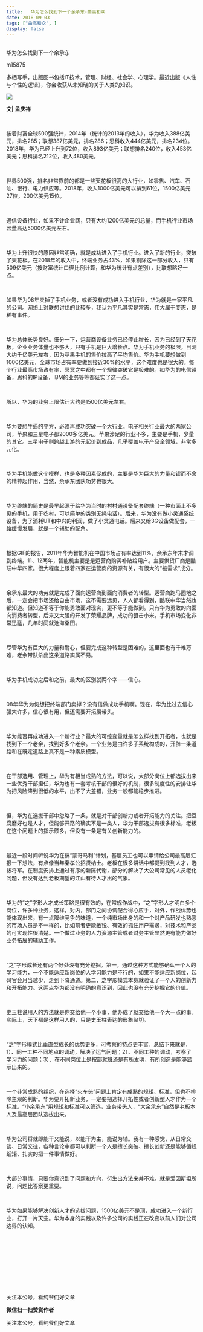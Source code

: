 ```yaml
---
title:   华为怎么找到下一个余承东-曲高和众
date: 2018-09-03
tags: ["曲高和众", ]
display: false
---
```



## 



华为怎么找到下一个余承东




m15875




多栖写手，出版图书包括IT技术，管理、财经、社会学、心理学。最近出版《人性与个性的逻辑》，你会收获从未知晓的关于人类的知识。


<img class="" data-ratio="1.3217115689381933" data-s="300,640" src="https://mmbiz.qpic.cn/mmbiz_jpg/fxGMiaL5Zj1g6cEuYlVsZt308f7Gic04gUhsHRn7MM5gV9dFCCuoELnIpqr75w8RVsnB5tIQhC3eKiaL5cIUcDHOQ/640?wx_fmt=jpeg" data-type="jpeg" data-w="631" style=""/>

**文| 孟庆祥**

&nbsp;

按着财富全球500强统计，2014年（统计的2013年的收入），华为收入388亿美元，排名285；联想387亿美元，排名286；思科收入444亿美元，排名234位。2018年，华为已经上升到72位，收入893亿美元；联想排名240位，收入453亿美元；思科排名212位，收入480美元。

&nbsp;

世界500强，排名非常靠前的都是一些天花板很高的大行业，如零售、汽车、石油、银行、电力供应等。2018年，收入1000亿美元可以排到61位，1500亿美元27位，200亿美元15位。

&nbsp;

通信设备行业，如果不计企业网，只有大约1200亿美元的总量，而手机行业市场容量高达5000亿美元左右。

&nbsp;

华为上升很快的原因非常明确，就是成功进入了手机行业。进入了新的行业，突破了天花板。在2018年的收入中，终端业务占43%，如果剔除这一部分收入，只有509亿美元（按财富统计口径比例计算，和华为统计有点差别），比联想略好一点。

&nbsp;

如果华为08年卖掉了手机业务，或者没有成功进入手机行业，华为就是一家平凡的公司。网络上对联想讨伐的比较多，我认为平凡其实是常态，伟大属于变态，是稀有事件。

&nbsp;

华为总体长势良好。细分一下，运营商设备业务已经停止增长，因为已经到了天花板，企业业务体量也不够大，只有手机是巨大增长点。华为手机业务的极限，目测大约千亿美元左右，因为苹果手机的售价拉高了平均售价。华为手机要想做到1000亿美元，全球市场占有率要做到接近30%的水平，这个难度也是很大的。每个行业最高市场占有率，冥冥之中都有一个规律突破它是极难的。如华为的电信设备，思科的IP设备，IBM的业务等等都证实了这一点。

&nbsp;

所以，华为的业务上限估计大约是1500亿美元左右。

&nbsp;

华为要想牛逼的平方，必须再成功突破一个大行业。电子相关行业最大的两家公司，苹果和三星电子都2000多亿美元。苹果涉足的行业不多，主要是手机，少量的其它。三星电子则跨越上游的元起价到成品，几乎覆盖电子产品全领域，非常多元化。

&nbsp;

华为手机能做这个模样，也是多种因素促成的，主要是华为巨大的力量和锲而不舍的精神起作用，当然，余承东团队功劳也很大。

&nbsp;

华为终端的简史是最早起源于给华为当时的村村通设备配套终端（一种市面上不多见的手机，用于农村，可以简单的类别无绳电话）。后来，华为没有做小灵通系统设备，为了消耗UT和中兴的利润，做了小灵通电话。后来又给3G设备做配套，一路缓慢发展，就是一个辅助的配角。

&nbsp;

根据GIF的报告，2011年华为智能机在中国市场占有率达到11%，余承东年末才调到终端。11、12两年，智能机主要是是运营商购买补贴给用户。主要供货厂商是酷联中华四家。很大程度上跟着四家在运营商的资源有关，有很大的“被需求”成分。

&nbsp;

余承东最大的功劳就是完成了面向运营商到面向消费者的转型。运营商跑马圈地之后，一定会把市场还给自由市场，这不需要远见，人人都看得到，酷联中华当然也都知道。但知道不等于你能勇敢面对现实，更不等于能做到。只有华为勇敢的向面向消费者转型，后来又大胆的开发了荣耀品牌，成功的狙击小米。手机市场变化非常迅猛，几年时间就沧海桑田。

&nbsp;

尽管华为有巨大的力量和耐心，但要完成这种转型是困难的，这里面也有千难万难，老余带队杀出这条道路实属不易。

&nbsp;

华为手机成功之后和之前，最大的区别就两个字——信心。

&nbsp;

08年华为为何想把终端部门卖掉？没有信做成功手机啊。现在，华为比过去信心强大许多，信心很有用，但还需要开拓展带头。

&nbsp;

华为能否再成功进入一个新行业？最大的可控变量就是怎么样找到开拓者，也就是找到下一个老余，找到好多个老余。一个业务是由许多子系统构成的，开辟一条道路和在既定道路上真不是一种素质模型。

&nbsp;

在干部选用、管理上，华为有相当成熟的方法，可以说，大部分岗位上都选拔出来一些优秀干部担任，华为也有一套考核干部的很好的机制，很多制度性的安排让华为把风险降到很低的水平，出不了大差错，业务一般都能稳步推进。

&nbsp;

但，华为在选拔干部中忽略了一条，就是对干部创新力或者开拓能力的关注。把豆腐磨好也是人才，但能够开路的确实不是一类人，华为干部选拔有很多标准，老板在这个问题上的指示颇多，但没有一条是有关创新能力的。

&nbsp;

最近一段时间听说华为在搞“蒙哥马利”计划，基层员工也可以申请给公司最高层汇报一下想法，有点像当年秦孝公招贤纳士。老板在很多讲话中都提到找到人才，选拔将军。在制度安排上通过有序的新陈代谢，部分的解决了大公司常见的人员老化问题，但没有达到老板期望的江山有待人才出的气象。

&nbsp;

华为的“之”字形人才成长策略是很有效的，在常规作战中，“之”字形人才明白多个岗位，许多种业务，这样，对内，部门之间协调配合得心应手，对外，作战优势也能体现出来，有一点降维竞争的味道，一个纯市场出身的和一个对产品研发也熟悉的市场人员是不一样的，比如前者更能敏锐、有效的抓住用户需求，对技术和产品的可实现性很清楚。一个做过业务的人力资源主管或者财务主管显然更有能力做好业务拓展的辅助工作。

&nbsp;

“之”字形成长还有两个好处没有充分挖掘。第一，通过这种方式能够确认一个人的学习能力，一个不能适应新岗位的人学习能力是不行的，如果不能适应新岗位，起码官会月当越少，走到下降通道。第二，之字形模式本身就验证了一个人的创新力和开拓能力。这两点华为都没有明确的意识到，因此也没有充分挖掘它的价值。

&nbsp;

史玉柱说用人的方法就是你交给他一个小事，他办成了就交给他一个大一点的事。实际上，天下都是这样用人的，只是史玉柱表达的形象贴切。

&nbsp;

“之”字形模式比垂直型成长的优势更多，可考察的特点更丰富。总结下来就是，1）、同一工种不同地点的调动，解决了运气问题；2）、不同工种的调动，考察了学习力的问题；3）、在不同岗位上是按部就班还是有所发明，有所创造是能够显示出来的。

&nbsp;

一个非常成熟的组织，在选择“火车头”问题上肯定有成熟的规矩、标准，但也不排除主观的判断。华为要开拓新业务，一定要把选择开拓性或者创新型人才作为一个标准。“小余承东”用规矩和标准可以筛选，业务带头人，“大余承东”自然是老板本人及最高层团队选拔出来。

&nbsp;

华为公司将就即能干又能说，以能干为主，能说为辅。我有一种感觉，从日常交谈、日常交往，各种言论中都可以判断一个人是擅长突破、擅长创新还是能够循规蹈矩、扎实的把一件事情做好。

&nbsp;

大部分事情，只要你意识到了问题和方向，衍生出方法来并不难。就是爱因斯坦所说，问题比答案更重要。

&nbsp;

华为如果能够解决创新人才的选拔问题，1500亿美元不是顶，成功进入一个新行业，打开一片天空。华为本身的实践以及许多公司的实践正在改变以前人们对公司边界的认知。

&nbsp;

&nbsp;

&nbsp;

&nbsp;

&nbsp;



关注本公号，看纯爷们好文章


**微信扫一扫赞赏作者**






关注本公号，看纯爷们好文章